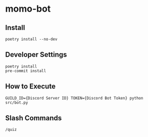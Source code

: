 # momo-bot

## Install

```
poetry install --no-dev
```

## Developer Settings

```
poetry install
pre-commit install
```

## How to Execute
```
GUILD_ID={Discord Server ID} TOKEN={Discord Bot Token} python src/bot.py
```

## Slash Commands
```
/quiz
```
